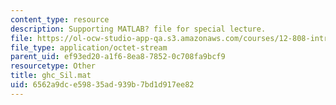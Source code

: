 ```yaml
---
content_type: resource
description: Supporting MATLAB? file for special lecture.
file: https://ol-ocw-studio-app-qa.s3.amazonaws.com/courses/12-808-introduction-to-observational-physical-oceanography-fall-2004/6562a9dce59835ad939b7bd1d917ee82_ghc_Sil.mat
file_type: application/octet-stream
parent_uid: ef93ed20-a1f6-8ea8-7852-0c708fa9bcf9
resourcetype: Other
title: ghc_Sil.mat
uid: 6562a9dc-e598-35ad-939b-7bd1d917ee82
---
```

